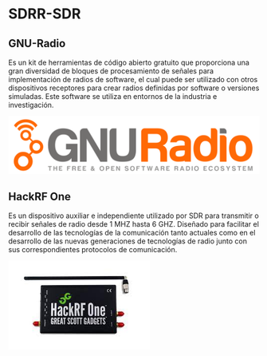 # SDRR-SDR

## GNU-Radio
Es un kit de herramientas de código abierto gratuito que proporciona una gran diversidad de bloques de procesamiento de señales para implementación de radios de software, el cual puede ser utilizado con otros dispositivos receptores para crear radios definidas por software o versiones simuladas. Este software se utiliza en entornos de la industria e investigación.

![alt text](https://raw.githubusercontent.com/JhonKyG/GNSS-SDR/Document/Images/GNU-radio.png)

## HackRF One

Es un dispositivo auxiliar e independiente utilizado por SDR para transmitir o recibir señales de radio desde 1 MHZ hasta 6 GHZ. Diseñado para facilitar el desarrollo de las tecnologías de la comunicación tanto actuales como en el desarrollo de las nuevas generaciones de tecnologías de radio junto con sus correspondientes protocolos de comunicación.

![alt text](https://raw.githubusercontent.com/JhonKyG/GNSS-SDR/Document/Images/HackRF_One.jpg)
